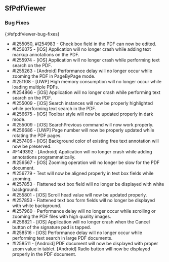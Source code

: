 ## SfPdfViewer

### Bug Fixes
{:#sfpdfviewer-bug-fixes}
* \#I255050, \#I254983 - Check box field in the PDF can now be edited.
* \#I256075 - [iOS] Application will no longer crash while adding text markup annotations on the PDF. 
* \#I255974 - [iOS] Application will no longer crash while performing text search on the PDF.
* \#I255263 - [Android] Performance delay will no longer occur while zooming the PDF in PageByPage mode.
* \#I251108 - [UWP] High memory consumption will no longer occur while loading multiple PDFs. 
* \#I254866 - [iOS] Application will no longer crash while performing text search on the PDF.
* \#I255009 - [iOS] Search instances will now be properly highlighted while performing text search in the PDF.
* \#I256675 - [iOS] Toolbar style will now be updated properly in dark mode. 
* \#I255009 - [iOS] SearchPrevious command will now work properly.
* \#I256686 - [UWP] Page number will now be properly updated while rotating the PDF pages.
* \#I257406 - [iOS] Background color of existing free text annotation will now be preserved. 
* \#F149392 - [Android] Application will no longer crash while adding annotations programmatically. 
* \#I256567 - [iOS] Zooming operation will no longer be slow for the PDF document.
* \#I256779 - Text will now be aligned properly in text box fields while zooming.
* \#I257853 -  Flattened text box field will no longer be displayed with white background.
* \#I255801 - [iOS] Scroll head value will now be updated properly.
* \#I257853 - Flattened text box form fields will no longer be displayed with white background.
* \#I257960 - Performance delay will no longer occur while scrolling or zooming the PDF files with high quality images. 
* \#I256821 - [iOS] Application will no longer crash when the Cancel button of the signature pad is tapped. 
* \#I258516 - [iOS] Performance delay will no longer occur while performing text search in large PDF documents.
* \#I258511 - [Android] PDF document will now be displayed with proper zoom value in tablet.
[Android] Radio button will now be displayed properly in the PDF document.